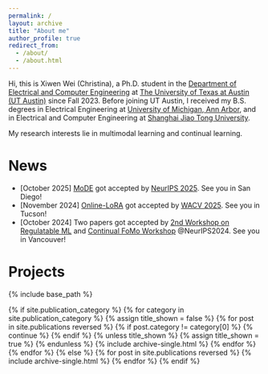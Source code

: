 ```yaml
---
permalink: /
layout: archive
title: "About me"
author_profile: true
redirect_from: 
  - /about/
  - /about.html
---
```


Hi, this is Xiwen Wei (Christina), a Ph.D. student in the [Department of Electrical and Computer Engineering](https://www.ece.utexas.edu/) at [The University of Texas at Austin (UT Austin)](https://www.ece.utexas.edu/) since Fall 2023. 
Before joining UT Austin, I received my B.S. degrees in Electrical Engineering at [University of Michigan, Ann Arbor](https://www.engin.umich.edu/), and in Electrical and Computer Engineering at [Shanghai Jiao Tong University](https://en.sjtu.edu.cn/). 

My research interests lie in multimodal learning and continual learning. 

News
======

* [October 2025] [MoDE](https://neurips.cc/virtual/2025/poster/119308) got accepted by [NeurIPS 2025](https://neurips.cc/). See you in San Diego! 
* [November 2024] [Online-LoRA](https://github.com/Christina200/Online-LoRA-official.git) got accepted by [WACV 2025](https://wacv2025.thecvf.com/). See you in Tucson!
* [October 2024] Two papers got accepted by [2nd Workshop on Regulatable ML](https://regulatableml.github.io/) and [Continual FoMo Workshop](https://sites.google.com/view/continual-fomo-workshop) @NeurIPS2024. See you in Vancouver!

Projects
======

{% include base_path %}

<!-- New style rendering if publication categories are defined -->
{% if site.publication_category %}
  {% for category in site.publication_category  %}
    {% assign title_shown = false %}
    {% for post in site.publications reversed %}
      {% if post.category != category[0] %}
        {% continue %}
      {% endif %}
      {% unless title_shown %}
        {% assign title_shown = true %}
      {% endunless %}
      {% include archive-single.html %}
    {% endfor %}
  {% endfor %}
{% else %}
  {% for post in site.publications reversed %}
    {% include archive-single.html %}
  {% endfor %}
{% endif %}

